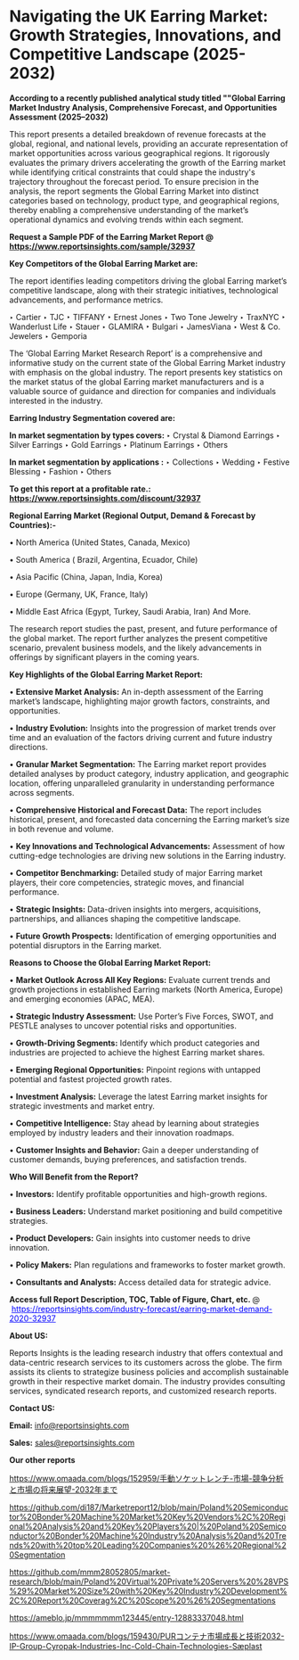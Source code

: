 # Navigating the UK Earring Market: Growth Strategies, Innovations, and Competitive Landscape (2025-2032)

<strong>According to a recently published analytical study titled ""Global Earring Market Industry Analysis, Comprehensive Forecast, and Opportunities Assessment (2025–2032)</strong>

This report presents a detailed breakdown of revenue forecasts at the global, regional, and national levels, providing an accurate representation of market opportunities across various geographical regions. It rigorously evaluates the primary drivers accelerating the growth of the Earring market while identifying critical constraints that could shape the industry's trajectory throughout the forecast period. To ensure precision in the analysis, the report segments the Global Earring Market into distinct categories based on technology, product type, and geographical regions, thereby enabling a comprehensive understanding of the market’s operational dynamics and evolving trends within each segment.

<strong>Request a Sample PDF of the Earring Market Report </strong><strong>@<a href=https://www.reportsinsights.com/sample/32937 style=color:#0000ff;> https://www.reportsinsights.com/sample/32937</a></strong></font>

<strong>Key Competitors of the Global Earring Market are:</strong>

The report identifies leading competitors driving the global Earring market’s competitive landscape, along with their strategic initiatives, technological advancements, and performance metrics.

‣ Cartier
‣ TJC
‣ TIFFANY
‣ Ernest Jones
‣ Two Tone Jewelry
‣ TraxNYC
‣ Wanderlust Life
‣ Stauer
‣ GLAMIRA
‣ Bulgari
‣ JamesViana
‣ West & Co. Jewelers
‣ Gemporia

The ‘Global Earring Market Research Report’ is a comprehensive and informative study on the current state of the Global Earring Market industry with emphasis on the global industry. The report presents key statistics on the market status of the global Earring market manufacturers and is a valuable source of guidance and direction for companies and individuals interested in the industry.

<strong>Earring Industry Segmentation covered are:</strong>

<strong>In market segmentation by types covers: </strong> 
‣ Crystal & Diamond Earrings
‣ Silver Earrings
‣ Gold Earrings
‣ Platinum Earrings
‣ Others

<strong>In market segmentation by applications :</strong> 
‣ Collections
‣ Wedding
‣ Festive Blessing
‣ Fashion
‣ Others

<strong>To get this report at a profitable rate.: <a href=https://www.reportsinsights.com/discount/32937 style=color:#0000ff;>https://www.reportsinsights.com/discount/32937</a></strong></font>

<strong>Regional Earring Market (Regional Output, Demand &amp; Forecast by Countries):-</strong>

• North America (United States, Canada, Mexico)

• South America ( Brazil, Argentina, Ecuador, Chile)

• Asia Pacific (China, Japan, India, Korea)

• Europe (Germany, UK, France, Italy)

• Middle East Africa (Egypt, Turkey, Saudi Arabia, Iran) And More.

The research report studies the past, present, and future performance of the global market. The report further analyzes the present competitive scenario, prevalent business models, and the likely advancements in offerings by significant players in the coming years.

<strong>Key Highlights of the Global Earring Market Report:</strong>

• <strong>Extensive Market Analysis:</strong> An in-depth assessment of the Earring market’s landscape, highlighting major growth factors, constraints, and opportunities.

• <strong>Industry Evolution:</strong> Insights into the progression of market trends over time and an evaluation of the factors driving current and future industry directions.

• <strong>Granular Market Segmentation:</strong> The Earring market report provides detailed analyses by product category, industry application, and geographic location, offering unparalleled granularity in understanding performance across segments.

• <strong>Comprehensive Historical and Forecast Data:</strong> The report includes historical, present, and forecasted data concerning the Earring market’s size in both revenue and volume.

• <strong>Key Innovations and Technological Advancements:</strong> Assessment of how cutting-edge technologies are driving new solutions in the Earring industry.

• <strong>Competitor Benchmarking:</strong> Detailed study of major Earring market players, their core competencies, strategic moves, and financial performance.

• <strong>Strategic Insights:</strong> Data-driven insights into mergers, acquisitions, partnerships, and alliances shaping the competitive landscape.

• <strong>Future Growth Prospects:</strong> Identification of emerging opportunities and potential disruptors in the Earring market.

<strong>Reasons to Choose the Global Earring Market Report:</strong>

• <strong>Market Outlook Across All Key Regions:</strong> Evaluate current trends and growth projections in established Earring markets (North America, Europe) and emerging economies (APAC, MEA).

• <strong>Strategic Industry Assessment:</strong> Use Porter’s Five Forces, SWOT, and PESTLE analyses to uncover potential risks and opportunities.

• <strong>Growth-Driving Segments:</strong> Identify which product categories and industries are projected to achieve the highest Earring market shares.

• <strong>Emerging Regional Opportunities:</strong> Pinpoint regions with untapped potential and fastest projected growth rates.

• <strong>Investment Analysis:</strong> Leverage the latest Earring market insights for strategic investments and market entry.

• <strong>Competitive Intelligence:</strong> Stay ahead by learning about strategies employed by industry leaders and their innovation roadmaps.

• <strong>Customer Insights and Behavior:</strong> Gain a deeper understanding of customer demands, buying preferences, and satisfaction trends.

<strong>Who Will Benefit from the Report?</strong>

• <strong>Investors:</strong> Identify profitable opportunities and high-growth regions.

• <strong>Business Leaders:</strong> Understand market positioning and build competitive strategies.

• <strong>Product Developers:</strong> Gain insights into customer needs to drive innovation.

• <strong>Policy Makers:</strong> Plan regulations and frameworks to foster market growth.

• <strong>Consultants and Analysts:</strong> Access detailed data for strategic advice.
</ul>
<strong>Access full Report Description, TOC, Table of Figure, Chart, etc. </strong>@  <a href=https://reportsinsights.com/industry-forecast/earring-market-demand-2020-32937 style=color:#0000ff;>https://reportsinsights.com/industry-forecast/earring-market-demand-2020-32937</a></font>

<strong><strong>About US</strong>:</strong>

Reports Insights is the leading research industry that offers contextual and data-centric research services to its customers across the globe. The firm assists its clients to strategize business policies and accomplish sustainable growth in their respective market domain. The industry provides consulting services, syndicated research reports, and customized research reports.

<strong>Contact US:</strong>

<p class=""""><b>Email:</b> <a href=mailto:info@reportsinsights.com>info@reportsinsights.com</a></p>
<p class=""""><b>Sales:</b> <a href=mailto:sales@reportsinsights.com>sales@reportsinsights.com</a></p>

<strong>Our other reports</strong>

<a href=https://www.omaada.com/blogs/152959/手動ソケットレンチ-市場-競争分析と市場の将来展望-2032年まで>https://www.omaada.com/blogs/152959/手動ソケットレンチ-市場-競争分析と市場の将来展望-2032年まで</a>

<a href=https://github.com/di187/Marketreport12/blob/main/Poland%20Semiconductor%20Bonder%20Machine%20Market%20Key%20Vendors%2C%20Regional%20Analysis%20and%20Key%20Players%20|%20Poland%20Semiconductor%20Bonder%20Machine%20Industry%20Analysis%20and%20Trends%20with%20top%20Leading%20Companies%20%26%20Regional%20Segmentation>https://github.com/di187/Marketreport12/blob/main/Poland%20Semiconductor%20Bonder%20Machine%20Market%20Key%20Vendors%2C%20Regional%20Analysis%20and%20Key%20Players%20|%20Poland%20Semiconductor%20Bonder%20Machine%20Industry%20Analysis%20and%20Trends%20with%20top%20Leading%20Companies%20%26%20Regional%20Segmentation</a>

<a href=https://github.com/mmm28052805/market-research/blob/main/Poland%20Virtual%20Private%20Servers%20%28VPS%29%20Market%20Size%20with%20Key%20Industry%20Development%2C%20Report%20Coverag%2C%20Scope%20%26%20Segmentations>https://github.com/mmm28052805/market-research/blob/main/Poland%20Virtual%20Private%20Servers%20%28VPS%29%20Market%20Size%20with%20Key%20Industry%20Development%2C%20Report%20Coverag%2C%20Scope%20%26%20Segmentations</a>

<a href=https://ameblo.jp/mmmmmmm123445/entry-12883337048.html>https://ameblo.jp/mmmmmmm123445/entry-12883337048.html</a>

<a href=https://www.omaada.com/blogs/159430/PURコンテナ市場成長と技術2032-IP-Group-Cyropak-Industries-Inc-Cold-Chain-Technologies-Sæplast>https://www.omaada.com/blogs/159430/PURコンテナ市場成長と技術2032-IP-Group-Cyropak-Industries-Inc-Cold-Chain-Technologies-Sæplast</a>
